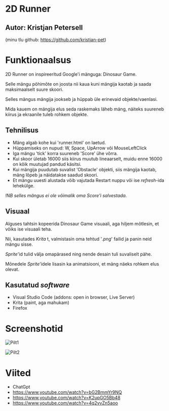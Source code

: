 # 2D Runner

## Autor: Kristjan Petersell
(minu tlu github: https://github.com/kristjan-pet)

# Funktionaalsus

2D Runner on inspireeritud Google'i mänguga: Dinosaur Game.

Selle mängu põhimõte on joosta nii kaua kuni mängija kaotab ja saada maksimaalselt suure skoori.

Selles mängus mängija jookseb ja hüppab üle erinevaid objekte/vaenlasi.

Mida kauem on mängija elus seda raskemaks läheb mäng, näiteks suureneb kiirus ja ekraanile tuleb rohkem objekte.

## Tehnilisus

* Mäng algab kohe kui 'runner.html' on laetud.
* Hüppamiseks on nupud: W, Space, UpArrow või MouseLeftClick
* Iga mängu 'tick' korra suureneb 'Score' ühe võrra.
* Kui skoor ületab 16000 siis kiirus muutub lineaarselt, muidu enne 16000 on kõik muutujad pandud käsitsi.
* Kui mängija puudutab suvalist 'Obstacle' objekti, siis mängija kaotab, mäng lõpeb ja näidatakse saadud skoori.
* Et mängu uuesti alustada võib vajutada Restart nuppu või ise _refresh_-ida lehekülge.

_!NB selles mängus ei ole võimalik oma Score'i salvestada._

## Visuaal

Alguses tahtsin kopeerida Dinosaur Game visuaali, aga hiljem mõtlesin, et võiks ise visuaali teha. 

Nii, kasutades _Krita_ t, valmistasin oma tehtud '_.png_' failid ja panin neid mängu sisse.

_Sprite_'id tulid välja omapärased ning nende desain tuli suvaliselt pähe.

Mõnedele _Sprite_'idele lisasin ka animatsiooni, et mäng näeks rohkem elus olevat.

## Kasutatud _software_

* Visual Studio Code (addons: open in browser, Live Server)
* Krita (paint, aga mahukam)
* Firefox

# Screenshotid

![Pilt1](https://github.com/Sa1tamaMan/iseseisev-projekt/assets/159195533/d28f1876-aa95-4fd1-ba38-cf9673a47a64)

![Pilt2](https://github.com/Sa1tamaMan/iseseisev-projekt/assets/159195533/7ea3dfa9-7e6d-42b5-9268-873752f5587a)

# Viited

* ChatGpt
* https://www.youtube.com/watch?v=bG2BmmYr9NQ
* https://www.youtube.com/watch?v=K2upGO5Bb48
* https://www.youtube.com/watch?v=4q2vvZn5aoo
